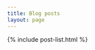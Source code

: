 ```yaml
---
title: Blog posts
layout: page
---
```

<main class="main container">
    <div class="content">
        {% include post-list.html %}
    </div>
</main>